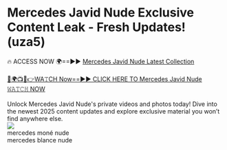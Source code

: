# Mercedes Javid Nude Exclusive Content Leak - Fresh Updates! (uza5)

🔥 ACCESS NOW 🌍==►► <a href="https://tinyurl.com/2mz8nhtm" rel="nofollow">Mercedes Javid Nude Latest Collection</a>
<br><br>
[🔴🌍📺📱👉WA𝚃CH Now==►► CLICK HERE TO Mercedes Javid Nude 𝚆𝙰𝚃𝙲𝙷 NOW](https://tinyurl.com/2mz8nhtm)
<br><br>
Unlock Mercedes Javid Nude's private videos and photos today! Dive into the newest 2025 content updates and explore exclusive material you won’t find anywhere else.
<br>
<a href="https://tinyurl.com/2mz8nhtm" rel="nofollow" data-target="animated-image.originalLink"><img src="https://camo.githubusercontent.com/8a4f000d20f83aca3bf7ec5f350d767afa0574a8a352519fd8cfa583a6f93a33/68747470733a2f2f692e696d6775722e636f6d2f644a486b345a712e676966" data-canonical-src="https://i.imgur.com/dJHk4Zq.gif" style="max-width: 100%; display: inline-block;" data-target="animated-image.originalImage"></a>
<br>
mercedes moné nude<br>
mercedes blance nude